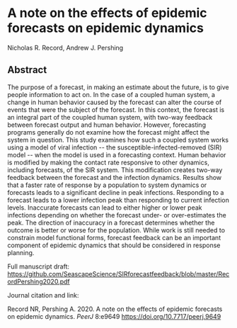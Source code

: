 # A note on the effects of epidemic forecasts on epidemic dynamics
Nicholas R. Record, Andrew J. Pershing

## Abstract

The purpose of a forecast, in making an estimate about the future, is to give people information to act on. In the case of a coupled human system, a change in human behavior caused by the forecast can alter the course of events that were the subject of the forecast. In this context, the forecast is an integral part of the coupled human system, with two-way feedback between forecast output and human behavior. However, forecasting programs generally do not examine how the forecast might affect the system in question. This study examines how such a coupled system works using a model of viral infection -- the susceptible-infected-removed (SIR) model -- when the model is used in a forecasting context. Human behavior is modified by making the contact rate responsive to other dynamics, including forecasts, of the SIR system. This modification creates two-way feedback between the forecast and the infection dynamics. Results show that a faster rate of response by a population to system dynamics or forecasts leads to a significant decline in peak infections. Responding to a forecast leads to a lower infection peak than responding to current infection levels. Inaccurate forecasts can lead to either higher or lower peak infections depending on whether the forecast under- or over-estimates the peak. The direction of inaccuracy in a forecast determines whether the outcome is better or worse for the population. While work is still needed to constrain model functional forms, forecast feedback can be an important component of epidemic dynamics that should be considered in response planning.

Full manuscript draft: https://github.com/SeascapeScience/SIRforecastfeedback/blob/master/RecordPershing2020.pdf

Journal citation and link:

Record NR, Pershing A. 2020. A note on the effects of epidemic forecasts on epidemic dynamics. _PeerJ_ 8:e9649 https://doi.org/10.7717/peerj.9649
